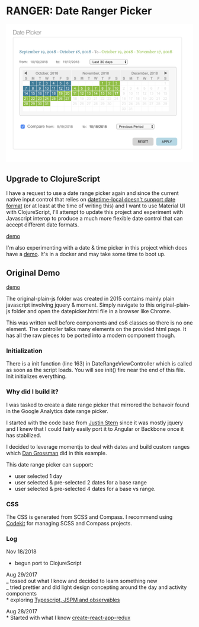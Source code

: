 # RANGER: Date Ranger Picker

![headwinds datepicker](daterangepicker.png)

## Upgrade to ClojureScript

I have a request to use a date range picker again and since the current native input control that relies on [datetime-local doesn't support date format](https://stackoverflow.com/questions/7372038/is-there-any-way-to-change-input-type-date-format) (or at least at the time of writing this) and I want to use Material UI with ClojureScript, I'll attempt to update this project and experiment with Javascript interop to produce a much more flexible date control that can accept different date formats.

[demo](https://ranger.now.sh)

I'm also experimenting with a date & time picker in this project which does have a [demo](https://reagent-reframe-material.now.sh/#/demos/pickers). It's in a docker and may take some time to boot up.

## Original Demo

[demo](https://daterangepicker-jvonlbfvls.now.sh/original-plain-js/datepicker)

The original-plain-js folder was created in 2015 contains mainly plain javascript involving jquery & moment. Simply navigate to this original-plain-js folder and open the datepicker.html file in a browser like Chrome.

This was written well before components and es6 classes so there is no one element. The controller talks many elements on the provided html page. It has all the raw pieces to be ported into a modern component though.

### Initialization

There is a init function (line 163) in DateRangeViewController which is called as soon as the script loads. You will see init() fire near the end of this file. Init initializes everything.

### Why did I build it?

I was tasked to create a date range picker that mirrored the behavoir found in the Google Analytics date range picker.

I started with the code base from [Justin Stern](http://foxrunsoftware.github.com/DatePicker/) since it was mostly jquery and I knew that I could fairly easily port it to Angular or Backbone once it has stabilized.

I decided to leverage momentjs to deal with dates and build custom ranges which [Dan Grossman](http://www.dangrossman.info/2012/08/20/a-date-range-picker-for-twitter-bootstrap/) did in this example.

This date range picker can support:

- user selected 1 day
- user selected & pre-selected 2 dates for a base range
- user selected & pre-selected 4 dates for a base vs range.

### CSS

The CSS is generated from SCSS and Compass. I recommend using [Codekit](https://incident57.com/codekit/) for managing SCSS and Compass projects.

### Log

Nov 18/2018

- begun port to ClojureScript

Aug 29/2017  
 _ tossed out what I know and decided to learn something new  
 _ tried prettier and did light design concepting around the day and activity components  
 \* exploring [Typescript, JSPM and observables](https://github.com/piotrwitek/react-redux-typescript-starter-kit)

Aug 28/2017  
 \* Started with what I know [create-react-app-redux](https://github.com/notrab/create-react-app-redux)
